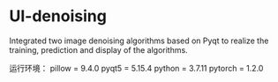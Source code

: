 # UI-denoising
Integrated two image denoising algorithms based on Pyqt to realize the training, prediction and display of the algorithms.

运行环境：
pillow = 9.4.0
pyqt5 = 5.15.4
python = 3.7.11
pytorch = 1.2.0
